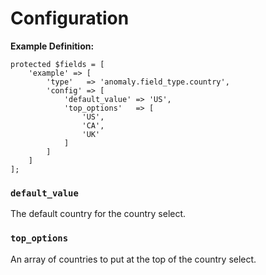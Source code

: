 # Configuration

**Example Definition:**

```
protected $fields = [
    'example' => [
        'type'   => 'anomaly.field_type.country',
        'config' => [
            'default_value' => 'US',
            'top_options'   => [
                'US',
                'CA',
                'UK'
            ]
        ]
    ]
];
```

### `default_value`

The default country for the country select.

### `top_options`

An array of countries to put at the top of the country select.
